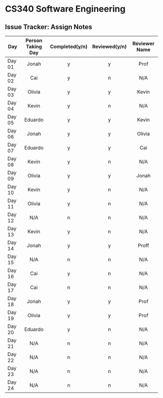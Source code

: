 # CS340 Software Engineering
## Issue Tracker: Assign Notes

| Day    | Person Taking Day | Completed(y/n) | Reviewed(y/n) | Reviewer Name |
|--------|:-----------------:|:--------------:|:-------------:|:-------------:|
| Day 01 | Jonah | y | y | Prof |
| Day 02 | Cai | y | n | N/A |
| Day 03 | Olivia | y | y | Kevin |
| Day 04 | Kevin | y | n | N/A |
| Day 05 | Eduardo | y | y | Kevin |
| Day 06 | Jonah | y | y | Olivia |
| Day 07 | Eduardo | y | y | Cai |
| Day 08 | Kevin | y | n | N/A |
| Day 09 | Olivia | y | y | Jonah |
| Day 10 | Kevin | y | n | N/A |
| Day 11 | Olivia | y | n | N/A |
| Day 12 | N/A | n | n | N/A |
| Day 13 | Kevin | y | n | N/A |
| Day 14 | Jonah | y | y | Proff |
| Day 15 | N/A | n | n | N/A |
| Day 16 | Cai | y | n | N/A |
| Day 17 | Cai | n | n | N/A |
| Day 18 | Jonah | y | y | Prof |
| Day 19 | Olivia | y | y | Prof |
| Day 20 | Eduardo | y | n | N/A |
| Day 21 | N/A | n | n | N/A |
| Day 22 | N/A | n | n | N/A |
| Day 23 | N/A | n | n | N/A |
| Day 24 | N/A | n | n | N/A |
